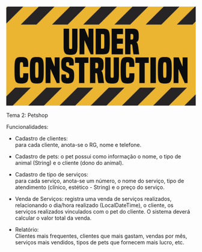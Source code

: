 ﻿![UnderConstruction](/data/UC.jpg)


Tema 2: Petshop

Funcionalidades:

- Cadastro  de  clientes:  
	para  cada  cliente,  anota-se  o  RG,  nome  e telefone.

- Cadastro de pets:
	o pet possui como informação o nome, o tipo de animal (String) e o cliente (dono do animal).

- Cadastro  de  tipo  de  serviços:  
	para  cada  serviço,  anota-se um número, o nome do serviço, tipo de atendimento (clínico, estético - String) 
	e o preço do serviço.

- Venda  de  Serviços:
	registra  uma  venda  de  serviços  realizados, relacionando o dia/hora realizado (LocalDateTime), 
	o  cliente,  os serviços  realizados  vinculados  com  o  pet  do  cliente.  O  sistema deverá calcular 
	o valor total da venda.

- Relatório:  
	Clientes mais frequentes, clientes que mais gastam, vendas por mês, serviços mais vendidos, tipos
	de pets que fornecem mais lucro, etc.